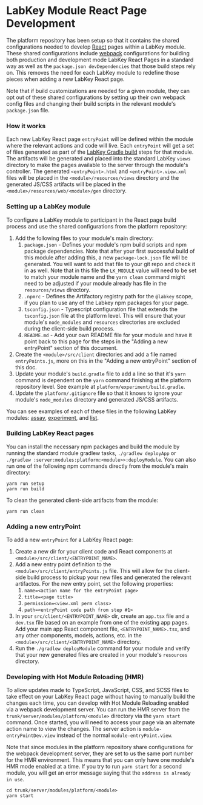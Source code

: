 # LabKey Module React Page Development

The platform repository has been setup so that it contains the shared configurations needed to develop
[React] pages within a LabKey module. These shared configurations include [webpack] configurations for 
building both production and development mode LabKey React Pages in a standard way as well as the 
`package.json devDependencies` that those build steps rely on. This removes the need for each LabKey 
module to redefine those pieces when adding a new LabKey React page. 

Note that if build customizations are needed for a given module, they can opt out of these shared 
configurations by setting up their own webpack config files and changing their build scripts in the 
relevant module's `package.json` file.  

### How it works

Each new LabKey React page `entryPoint` will be defined within the module where the relevant actions 
and code will live. Each `entryPoint` will get a set of files generated as part of the 
[LabKey Gradle build] steps for that module. The artifacts will be generated and placed into the 
standard LabKey `views` directory to make the pages available to the server through the module's 
controller. The generated `<entryPoint>.html` and `<entryPoint>.view.xml` files will be placed in the 
`<module>/resources/views` directory and the generated JS/CSS artifacts will be placed in the 
`<module>/resources/web/<module>/gen` directory. 

### Setting up a LabKey module

To configure a LabKey module to participant in the React page build process and use the shared 
configurations from the platform repository:
1. Add the following files to your module's main directory: 
    1. `package.json` - Defines your module's npm build scripts and npm package dependencies.
        Note that after your first successful build of this module after adding this,
        a new `package-lock.json` file will be generated. You will want to add that file to your git repo
        and check it in as well. Note that in this file the `LK_MODULE` value will need to be set 
        to match your module name and the `yarn clean` command might need to be adjusted if your module
        already has file in the `resources/views` directory.
    1. `.npmrc` - Defines the Artifactory registry path for the `@labkey` scope, if you 
        plan to use any of the Labkey npm packages for your page.
    1. `tsconfig.json` - Typescript configuration file that extends the `tsconfig.json` file at the
        platform level. This will ensure that your module's `node_modules` and `resources` directories
        are excluded during the client-side build process.
    1. `README.md` - Add your own README file for your module and have it point back to this page
        for the steps in the "Adding a new entryPoint" section of this document.
1. Create the `<module>/src/client` directories and add a file named `entryPoints.js`, more on this in
    the "Adding a new entryPoint" section of this doc.
1. Update your module's `build.gradle` file to add a line so that it's `yarn` command is dependent
    on the `yarn` command finishing at the platform repository level. See example at 
    `platform/experiment/build.gradle`. 
1. Update the `platform/.gitignore` file so that it knows to ignore your module's `node_modules` directory
    and generated JS/CSS artifacts.

You can see examples of each of these files in the following LabKey modules: 
[assay], [experiment], and [list].

### Building LabKey React pages

You can install the necessary npm packages and build the module by running the standard module
gradlew tasks, `./gradlew deployApp` or `./gradlew :server:modules:platform:<module>>:deployModule`. 
You can also run one of the following npm commands directly from the module's main directory:
```
yarn run setup
yarn run build
```

To clean the generated client-side artifacts from the module:
```
yarn run clean
```

### Adding a new entryPoint

To add a new `entryPoint` for a LabKey React page:
1. Create a new dir for your client code and React components at `<module>/src/client/<ENTRYPOINT_NAME>`.
1. Add a new entry point definition to the `<module>/src/client/entryPoints.js` file. This will allow
    for the client-side build process to pickup your new files and generated the relevant artifactos.
    For the new entry point, set the following properties:
    1. `name=<action name for the entryPoint page>`
    1. `title=<page title>`
    1. `permission=<view.xml perm class>`
    1. `path=<entryPoint code path from step #1>`
1. In your `src/client/<ENTRYPOINT_NAME>` dir, create an `app.tsx` file and a `dev.tsx` file based on
    an example from one of the existing app pages. Add your main app React component file, 
    `<ENTRYPOINT_NAME>.tsx`, and any other components, models, actions, 
    etc. in the `<module>/src/client/<ENTRYPOINT_NAME>` directory.
1. Run the `./gradlew deployModule` command for your module and verify that your new generated files
    are created in your module's `resources` directory.

### Developing with Hot Module Reloading (HMR)

To allow updates made to TypeScript, JavaScript, CSS, and SCSS files to take effect on your LabKey
React page without having to manually build the changes each time, you can develop with Hot Module 
Reloading enabled via a webpack development server. You can run the HMR server from the 
`trunk/server/modules/platform/<module>` directory via the `yarn start` command. Once started, you 
will need to access your page via an alternate action name to view the changes. The server action 
is `module-entryPointDev.view` instead of the normal `module-entryPoint.view`.

Note that since modules in the platform repository share configurations for the webpack development
server, they are set to us the same port number for the HMR environment. This means that you can only
have one module's HMR mode enabled at a time. If you try to run `yarn start` for a second module, you
will get an error message saying that the `address is already in use`.
 
```
cd trunk/server/modules/platform/<module>
yarn start
```  

[React]: https://reactjs.org
[webpack]: https://webpack.js.org/
[LabKey Gradle build]: https://www.labkey.org/Documentation/wiki-page.view?name=gradleBuild
[assay]: https://github.com/LabKey/platform/tree/develop/assay
[experiment]: https://github.com/LabKey/platform/tree/develop/experiment
[list]: https://github.com/LabKey/platform/tree/develop/list   
